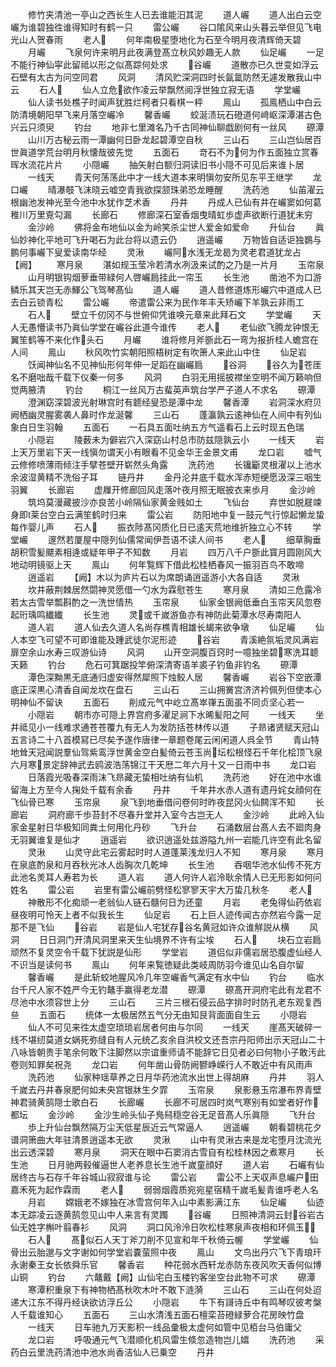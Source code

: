 <!-- { "loadSidebar": true } -->
　　修竹夹清池一亭山之西长生人已去谁能汨其泥
　　道人巗
　　道人出白云空巗为谁碧独徃谁得知时有鹤一只
　　雷公巗
　　谷口隂风来山头暮云举但见飞电光山人贺春雨
　　老人
　　何年南极星堕地化为石至今明月夜清辉倚天碧
　　月巗
　　飞泉何许来明月此夜满登髙立秋风妙趣无人款
　　仙足巗
　　一足不能行神仙寜此留祗以形之似髙踪何处求
　　谷巗
　　道散亦已久世变如浮云石壁有太古为问空同君
　　风洞
　　清风贮深洞四时长氤氲防然无遽发散我山中云
　　石人
　　仙人立危欲作凌云举飘然阅浮世独立寂无语
　　学堂巗
　　仙人读书处樵子时闻声犹胜烂柯者只看棋一枰
　　鳯山
　　孤鳯栖山中白云防清境朝阳早飞来月落空巗冷
　　馨香巗
　　蛟涎渍玩石磴道何﨑岖深潭湛古色兴云只须臾
　　钓台
　　地非七里滩名乃千古同神仙聊戯剧何有一丝风
　　磜潭
　　山川万古秘云雨一潭幽何日卧龙起碧潭空自秋
　　三山石
　　三山岂仙居百世眞道学荒台明月秋懐哉彼先觉
　　五面石
　　竒石不为何为作五面独立赏春晖水流花片片
　　小隠巗
　　抽矢射白额归洞读旧书小隠不可见后来谁卜居
　　一线天
　　青天何荡荡此中才一线大道本来明愼勿安所见东平王继学
　　龙口巗
　　晴瀑攲飞沫晓云嘘空青我欲探颔珠弟恐龙睡醒
　　洗药池
　　仙苖濯云根幽池发神光至今池中水犹作芝术香
　　丹井
　　丹成人已仙有井在巗窦如何葛稚川万里覔勾漏
　　长廊石
　　修廊深石室香烟曳晴虹歩虚声欲断行道犹未穷
　　金沙岭
　　佛将金布地仙以金为岭笑杀尘世人爱金如爱命
　　升仙台
　　眞仙妙神化平地可飞升喝石为此台将以遗云仍
　　逍遥巗
　　万物皆自适讵独鷃与鹏何事巗下叟爱读南华经
　　灵湫
　　巗阿水浅无龙曷为灵老君道犹龙占【阙】
　　寒月泉
　　湛如规玉莹冷若清水冽汲来试酌之乃是一片月
　　玉帘泉
　　山月明银钩烟萝垂带緑何人啓巗扃挂此一帘玉
　　长生池
　　凿池不为口游鳞乐其天岂无赤鯶公飞驾琴髙仙
　　道人巗
　　道人昔修道炼形巗穴中道成人已去白云锁青松
　　雷公巗
　　帝遣雷公来为民作年丰夭矫巗下羊孰云非雨工
　　石人
　　壁立千仞冈不与世俯仰凭谁唤元章来此拜石文
　　学堂巗
　　天人无愚懵读书乃眞仙学堂在巗谷此道今谁传
　　老人
　　老仙欲飞腾龙钟恨无翼笙鹤等不来化作头石
　　月巗
　　谁将修月斧斵此石一弯为报折桂人蟾宫在人间
　　鳯山
　　秋风吹竹实朝阳照梧树定有吹箫人来此山中住
　　仙足岩
　　饫闻神仙名不见神仙形何年伸一足蹈在幽巗扃
　　谷洞
　　谷久为苍厓名不磨咄哉千载下仪秦一何多
　　风洞
　　白羽无用摇披襟坐空明不闻万籁响但觉两腋清
　　钓台
　　桐江一丝风万古蜚英声筑台学严子道人不求名
　　磜潭
　　澄渊窈深碧波光射琳宫时有聼经叟恐是潭中龙
　　馨香潭
　　岩洞深水府贝阙栖幽灵腥雾袭人鼻时作龙涎馨
　　三山石
　　蓬瀛孰云逺神仙在人间中有列仙象白日生羽翰
　　五面石
　　一石具五面吐纳五方气遥看石上云时现五色瑞
　　小隠岩
　　陵薮未为僻岩穴入深窈山村总市防兹隠孰云小
　　一线天
　　岩上天万里岩下天一线愼勿谓天小有眼看不见金华王金景文甫
　　龙口岩
　　嘘气云修修喷薄雨倾注手擘苍壁开崭然头角露
　　洗药池
　　长镵斸灵根濯以上池水余波湿黄精不洗俗子耳
　　链丹井
　　金丹沦井底千载水浑赤短绠愿汲深三咽生羽翼
　　长廊岩
　　虚屧开修廊回风走落叶夜月照无眠披衣来歩月
　　金沙岭
　　筑坞莫漫藏披沙亦良苦小岭隔仙家黄金贱如土
　　飞仙台
　　弃世如脱屣竦身即莱台空白云满笙鹤时归来
　　雷公岩
　　防阳地中复一鼓元气行惊起懒龙蛰每作婴儿声
　　石人
　　振衣陟髙冈质化日已逺天荒地维折独立心不转
　　学堂巗
　　邃然若厦屋中隠列仙儒常闻伊吾语不读人间书
　　老人
　　细草胸垂胡积雪髪飃素相逄或疑年甲子不知数
　　月岩
　　四万八千户斵此寳月圆刚风大地动明镜驱上天
　　鳯山
　　何年覧辉下借此松桂栖春风一振羽百鸟不敢啼
　　逍遥岩
　　【阙】木以为庐片石以为席朗诵逍遥游小大各自适
　　灵湫
　　坎井蔽荆棘居然閟神灵愿借一勺水为霖慰苍生
　　寒月泉
　　清如三危露冷若太古雪举瓢斟酌之一洗世情热
　　玉帘泉
　　仙家金银阙低垂白玉帘天风忽卷起珩瑀鸣纎纎
　　长生池
　　灵或千嵗游鱼亦有神防此菊潭水尽寿南阳人
　　道人岩
　　道人仙去久道人名尚存樵青相雄长朅来欲争墩
　　仙足巗
　　仙人本空飞可望不可即谁能及踵武徒尔泥形迹
　　谷岩
　　青溪絶氛垢灵风满岩扉空余山水寿三叹游仙诗
　　风洞
　　山开空洞腹百窍时一噫独坐碧寒洗耳聼天籁
　　钓台
　　危石可箕踞投竿俯深清寄语羊裘子钓鱼非钓名
　　磜潭
　　潭色深黝黒无底通归虚安得然犀照下烛鲛人居
　　馨香巗
　　岩谷下空嵌潭底正深黒心清香自闻龙坎在盘石
　　三山石
　　三山拥黉宫济济衿佩列但使本心明神仙不留诀
　　五面石
　　削成元气中屹立髙崒嵂五面虽不同贞坚心若一
　　小隠岩
　　朝市亦可隠上界宫府多濯足涧下水晞髪阳之阿
　　一线天
　　坐井祗见小一线难求通苍苍覆九有无人为发防括苍林传以道
　　子昻诸贤赋天冠山五言诗二十八首模冩已尽矣予遂作唐律一章题卷尾云闲闲道人呉全节
　　青山特地耸天冠闻説羣仙驾紫鸾浮世黄金空白髪倚云苍玉尚坛松根怪石千年化桧顶飞泉六月寒景定辞神武去鸥波浩荡锦江干天厯二年六月十又一日雨中书
　　龙口岩
　　日落霞光吸春深雨沫飞昻藏无蛰相吐纳有仙机
　　洗药池
　　好在池中水谁留海上方至今人掬处千载有余香
　　丹井
　　千年井水赤人道有遗丹姹女顔何在飞仙骨已寒
　　玉帘泉
　　泉飞到地垂借问卷何时昨夜昆冈火仙闗浑不知
　　长廊岩
　　洞府廊千歩苔封不尽春升堂并入室今古岂无人
　　金沙岭
　　此岭入仙家金星射日华极知同粪土何用化丹砂
　　飞升台
　　石涌数层台髙人去不廻肉身无羽翼谁复是仙才
　　逍遥岩
　　欲识逍遥处兹游隘九州一岩能几许空有此名留
　　灵湫
　　山灵守此宅云雾起时时人道蓬莱浅龙归人不知
　　寒月泉
　　寒月在泉底酌泉和月吞秋光冰人齿胸次几乾坤
　　长生池
　　吞咽华池水仙传不死方此池名羙耳人寿若为长
　　道人岩
　　道人何许人岩泠耿余情人已无形影如何问姓名
　　雷公岩
　　岩里有雷公巗前劈怪松寥寥天宇大万蛰几秋冬
　　老人
　　神散形不化痴顽一老翁仙人链石髓何日为还童
　　月岩
　　老兔得仙药依岩昼夜明可怜天上者不似我长生
　　仙足岩
　　石上巨人迹传闻古亦然岩今露一足那不是飞仙
　　谷岩
　　岩是仙人宅犹存谷名黄冠如许众谁觧説从横
　　风洞
　　日日洞门开清风洞里来天生仙境界不许有尘埃
　　石人
　　块石立岩扃顽然不复灵空令千载下犹説是仙形
　　学堂岩
　　道侣似非儒岩居恐腹虚仙经人不识当是读何书
　　鳯山
　　何年来覧徳疑此类岐周防羽今谁见山名自尔留
　　馨香巗
　　是此斩蛟地腥风冷几年空巗香气满定有水中仙
　　钓台
　　临水台千尺人家不姓严今无钓鼇手赢得老龙潜
　　磜潭
　　磜髙开洞府宅此有龙君不尽池中水须容世上分
　　三山石
　　三片三根石侵云品字排时时防孔老东观复西亝
　　五面石
　　统体一太极居然五气分无由知艮背面面自生云
　　小隠岩
　　仙人不可见来徃太虚空琐琐岩居者何由与尔同
　　一线天
　　崖髙天破碎一线不堪纫莫道女娲死弥缝自有人元统乙亥余自洪校文还吾宗丹阳师出示天冠山二十八咏皆朝贵手笔余何敢下注脚然以宗谊重师请不能辞它日见者必曰何物小子敢汚此卷则知罪矣祝尧
　　龙口岩
　　何年凿山骨防阙鬰峥嵘行人不敢近中有风雨声
　　洗药池
　　仙家种瑶草养之日月华药池流水出世上得胡麻
　　丹井
　　羽人千嵗去丹井春泉肥何如未央宫银牀生夕霏
　　玉帘泉
　　泉影悬玉帘瀑布界青壁神君骑黄鹄隠士歌白石
　　长廊巗
　　长廊不可居四时岚气寒别有如堂者好作都坛
　　金沙岭
　　金沙生岭头仙子鳬舄穏空谷无足音髙人乐眞隠
　　飞升台
　　歩上升仙台飘然隔万尘天低星辰近云气常逼人
　　逍遥巗
　　朝看碧桃花夕谱洞箫曲大年驻清景逍遥本无欲
　　灵湫
　　山中有灵湫古来是龙宅堕月沈流光出云透深碧
　　寒月泉
　　洞天在眼中石窦消古雪自有松桂林因之煮寒月
　　长生池
　　日月驰两毂催逼世人老养息长生池千嵗童顔好
　　道人岩
　　石巗有仙居终古与石存千年谷城山寂寂谁与论
　　雷公岩
　　雷公不上天収声息巗户田嘉禾死为起作霖雨
　　老人
　　弱弱烟霞质宛宛星宿精千嵗毛髪青谁呼老人名
　　月岩
　　嫦娥老不嫁独在冰雪宫何年入山中素影满江东
　　仙足巗
　　仙迹本无踪凌云逐黄鹄忽见山中人来言有灵躅
　　谷巗
　　日照神清洞云封谷岩古仙无姓字槲叶翦春衫
　　风洞
　　洞口风泠泠日吹松桂寒泉声夜相和环佩玉
　　石人
　　髙似石人天丁斧刀削不见宣和年千秋倚云幄
　　学堂巗
　　仙骨出云胎邈与文字谢如何学堂岩嚢萤照中夜
　　鳯山
　　文鸟出丹穴飞下青琅玕永谢秦王女长依舜乐官
　　馨香岩
　　种花弱水西轩龙赤防东夜风吹天香何似博山铜
　　钓台
　　六鼇戴【阙】山仙宅白玉楼钓客坐空台此物不可求
　　磜潭
　　寒潭积重泉下有神物栖髙秋吹木叶不敢下涟漪
　　三山石
　　三山在何处迢递大江东不得丹经诀欲访浮丘公
　　小隠岩
　　牛下有謌诗丘中有鸣琴叹彼考槃人千载谁知心
　　五面石
　　三山水清浅五面石檀栾苔磴緑萝合花房映竹盘
　　一线天
　　日车驰九万天影积一线品彚极太虚何如管中见栢台马伯庸父
　　龙口岩
　　呼吸通元气飞潜顺化机风雷生倐忽造物岂儿嬉
　　洗药池
　　采药白云里洗药清池中池水尚香洁仙人已乗空
　　丹井
